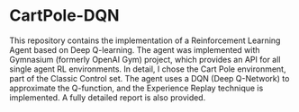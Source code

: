 # CartPole-DQN
This repository contains the implementation of a Reinforcement Learning Agent based on Deep Q-learning. The agent was implemented with Gymnasium (formerly OpenAI Gym) project, which provides an API for all single agent RL environments. In detail, I chose the Cart Pole environment, part of the Classic Control set. The agent uses a DQN (Deep Q-Network) to approximate the Q-function, and the Experience Replay technique is implemented. A fully detailed report is also provided.
